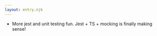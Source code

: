 ```yaml
---
layout: entry.njk
---
```


- More jest and unit testing fun. Jest + TS  + mocking is finally making sense!
